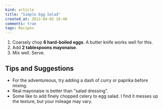 ```yaml
---
kind: article
title: "Simple Egg Salad"
created_at: 2012-04-02 10:48
comments: true
tags: Recipes
---
```


1. Coarsely chop **6 hard-boiled eggs**. A butter knife works well for this.
2. Add **2 tablespoons mayonaise**.
3. Mix well. Serve.

Tips and Suggestions
--------------------
- For the adventureous, try adding a dash of curry or paprika before mixing.
- Real mayonaise is better than "salad dressing".
- Some like to add finely chopped celery to egg salad. I find it messes up the
  texture, but your mileage may vary.

